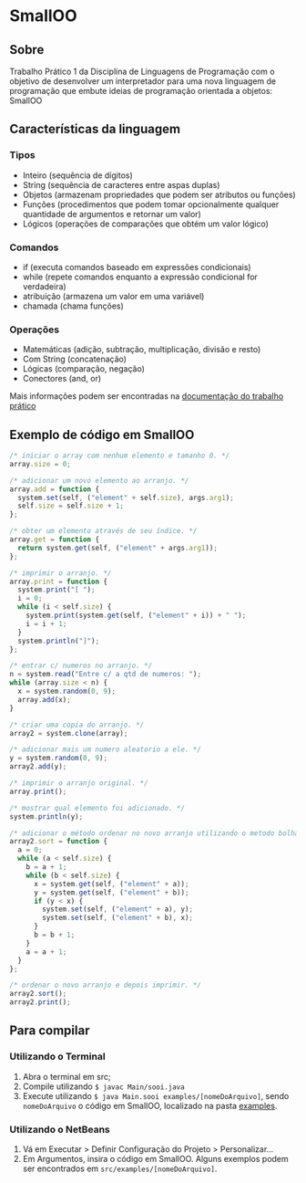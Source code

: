 # SmallOO

## Sobre
Trabalho Prático 1 da Disciplina de Linguagens de Programação com o objetivo de desenvolver um interpretador para uma nova linguagem de programação que embute ideias de programação orientada a objetos: SmallOO

## Características da linguagem
### Tipos
- Inteiro (sequência de dígitos)
- String (sequência de caracteres entre aspas duplas)
- Objetos (armazenam propriedades que podem ser atributos ou funções)
- Funções (procedimentos que podem tomar opcionalmente qualquer quantidade de argumentos e retornar um valor)
- Lógicos (operações de comparações que obtém um valor lógico)

### Comandos
- if (executa comandos baseado em expressões condicionais)
- while (repete comandos enquanto a expressão condicional for verdadeira)
- atribuição (armazena um valor em uma variável)
- chamada (chama funções)

### Operações
- Matemáticas (adição, subtração, multiplicação, divisão e resto)
- Com String (concatenação)
- Lógicas (comparação, negação)
- Conectores (and, or)

Mais informações podem ser encontradas na [documentação do trabalho prático](documentation/TP1.pdf)

## Exemplo de código em SmallOO
```javascript
/* iniciar o array com nenhum elemento e tamanho 0. */
array.size = 0;

/* adicionar um novo elemento ao arranjo. */
array.add = function {
  system.set(self, ("element" + self.size), args.arg1);
  self.size = self.size + 1;
};

/* obter um elemento através de seu índice. */
array.get = function {
  return system.get(self, ("element" + args.arg1));
};

/* imprimir o arranjo. */
array.print = function {
  system.print("[ ");
  i = 0;
  while (i < self.size) {
    system.print(system.get(self, ("element" + i)) + " ");
    i = i + 1;
  }
  system.println("]");
};

/* entrar c/ numeros no arranjo. */
n = system.read("Entre c/ a qtd de numeros: ");
while (array.size < n) {
  x = system.random(0, 9);
  array.add(x);
}

/* criar uma copia do arranjo. */
array2 = system.clone(array);

/* adicionar mais um numero aleatorio a ele. */
y = system.random(0, 9);
array2.add(y);

/* imprimir o arranjo original. */
array.print();

/* mostrar qual elemento foi adicionado. */
system.println(y);

/* adicionar o método ordenar no novo arranjo utilizando o metodo bolha. */
array2.sort = function {
  a = 0;
  while (a < self.size) {
    b = a + 1;
    while (b < self.size) {
      x = system.get(self, ("element" + a));
      y = system.get(self, ("element" + b));
      if (y < x) {
        system.set(self, ("element" + a), y);
        system.set(self, ("element" + b), x);
      }
      b = b + 1;
    }
    a = a + 1;
  }
};

/* ordenar o novo arranjo e depois imprimir. */
array2.sort();
array2.print();
```

## Para compilar

### Utilizando o Terminal
1. Abra o terminal em src;
2. Compile utilizando `$ javac Main/sooi.java`
3. Execute utilizando `$ java Main.sooi examples/[nomeDoArquivo]`, sendo `nomeDoArquivo` o código em SmallOO, localizado na pasta [examples](project/SmallOO/src/examples).

### Utilizando o NetBeans
1. Vá em Executar > Definir Configuração do Projeto > Personalizar...
2. Em Argumentos, insira o código em SmallOO. Alguns exemplos podem ser encontrados em `src/examples/[nomeDoArquivo]`.
